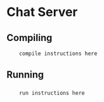 # Chat Server

## Compiling

```
    compile instructions here

```

## Running

###

```
    run instructions here

```

